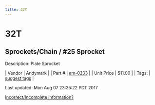```yaml
---
title: 32T
---
```


# 32T
## Sprockets/Chain / #25 Sprocket
Description: 	Plate Sprocket 

| Vendor | Andymark | 
| Part # | [am-0233](http://www.andymark.com/Sprocket-p/am-0233.htm) | 
| Unit Price | $11.00 | 
| Tags: | [suggest tags](https://docs.google.com/forms/d/e/1FAIpQLSeWyY8v3RgOty-MyWmh9U0iivNYN_molChYyS-0U-o-kOAv_g/viewform) | 

Last updated: Mon Aug 07 23:35:22 PDT 2017

 [Incorrect/Incomplete information?](https://docs.google.com/forms/d/e/1FAIpQLSeWyY8v3RgOty-MyWmh9U0iivNYN_molChYyS-0U-o-kOAv_g/viewform)